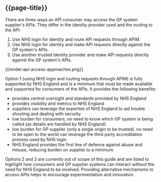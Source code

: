 ## {{page-title}}

There are three ways an API consumer may access the GP system supplier's APIs. They differ in the identity provider used and the routing to the API:

1. Use NHS login for identity and route API requests through APIM.
1. Use NHS login for identity and make API requests directly against the GP system's APIs.
1. Use another trusted identity provider and make API requests directly against the GP system's APIs.

{{render:api-access-approaches.png}}

Option 1 (using NHS login and routing requests through APIM) is fully supported by NHS England and is a minimum that must be made available and supported for consumers of the APIs. It provides the following benefits:

- provides central oversight and standards provided by NHS England
- provides visibility and metrics to NHS England
- suppliers can leverage the expertise of NHS England to aid trouble shooting and dealing with security
- low burden for consumers, no need to know which GP system is being called (as details are handled by NHS England)
- low burden for GP supplier (only a single origin to be trusted), no need to be open to the world can leverage the third party accreditation process used by NHS login
- NHS England provides the first line of defence against abuse and misuse, reducing burden on supplier to a minimum

Options 2 and 3 are currently out of scope of this guide and are listed to highlight how consumers and GP supplier systems can interact without the need for NHS England to be involved. Providing alternative mechanisms to access APIs helps to encourage experimentation and innovation.